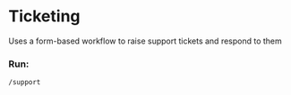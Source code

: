 # Ticketing
Uses a form-based workflow to raise support tickets and respond to them

### Run:
`/support`

